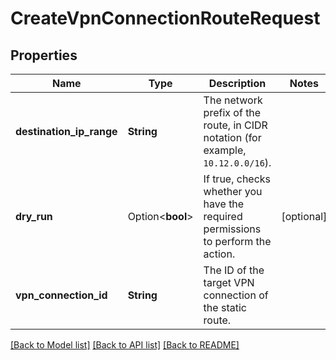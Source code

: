 # CreateVpnConnectionRouteRequest

## Properties

Name | Type | Description | Notes
------------ | ------------- | ------------- | -------------
**destination_ip_range** | **String** | The network prefix of the route, in CIDR notation (for example, `10.12.0.0/16`). | 
**dry_run** | Option<**bool**> | If true, checks whether you have the required permissions to perform the action. | [optional]
**vpn_connection_id** | **String** | The ID of the target VPN connection of the static route. | 

[[Back to Model list]](../README.md#documentation-for-models) [[Back to API list]](../README.md#documentation-for-api-endpoints) [[Back to README]](../README.md)


